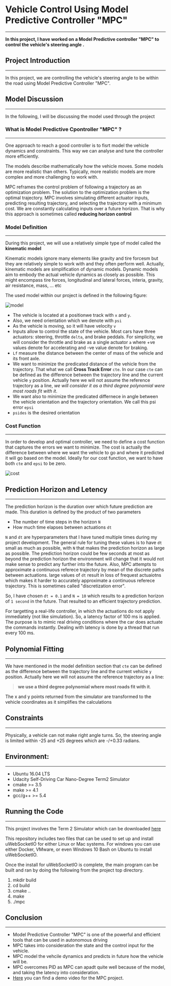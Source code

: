 # **Vehicle Control Using Model Predictive Controller "MPC"**
---

**In this project, I have worked on a Model Predictive controller "MPC" to control the vehicle's steering angle .**

## Project Introduction
---
In this project, we are controlling the vehicle's steering angle to be within the road using Model Predictive Controller "MPC".

## Model Discussion
---
In the following, I will be discussing the model used through the project

### What is Model Predictive Cpontroller "MPC" ? 
---
One approach to reach a good controller is to fisrt model the vehicle dynamics and constraints. This way we can analyse and tune the controller more efficiently.

The models describe mathematically how the vehicle moves. Some models are more realistic than others. Typically, more realistic models are more complex and more challenging to work with.

MPC reframes the control problem of following a trajectory as an optimization problem. The solution to the optimization problem is the optimal trajectory. MPC involves simulating different actuator inputs, predicting resulting trajectory, and selecting the trajectory with a minimum cost. We are constantly calculating inputs over a future horizon. That is why this approach is sometimes called **reducing horizon control**

### Model Definition
---
During this project, we will use a relatively simple type of model called the **kinematic model**

Kinematic models ignore many elements like gravity and tire forcesm but they are relatively simple to work with and they often perform well. Actually, kinematic models are simplification of dynamic models. Dynamic models aim to embody the actual vehicle dynamics as closely as possible. This might encompass tire forces, longitudinal and lateral forces, interia, gravity, air resistance, mass, ... etc

The used model within our project is defined in the following figure: 

![model](https://i.imgur.com/AMBb6nm.png)

- The vehicle is located at a positionwe track with `x` and `y`.
- Also, we need orientation which we denote with `psi`
- As the vehicle is moving, so it will have velocity `v`
- Inputs allow to control the state of the vehicle. Most cars have three actuators: steering, throttle `delta`, and brake peddals. For simplicity, we will consider the throttle and brake as a single actuator `a` where +ve values denote for accelerating and -ve value denote for braking.
- `Lf` measure the distance between the center of mass of the vehicle and its front axle.
- We want to minimize the predicated distance of the vehicle from the trajectory. That what we call **Cross Track Error** `cte`. In our case `cte` can be defined as the difference between the trajectory line and the current vehicle `y` position. Actually here we will not assume the reference trajectory as a line, *we will consider it as a third degree polynomial were most roads fit with it*.
- We want also to minimize the predicated differnece in angle between the vehicle orientation and the trajectory orientation. We call this psi error `epsi`
- `psides` is the desired orientation

### Cost Function
---
In order to develop and optimal controller, we need to define a cost function that captures the errors we want to minimize. The cost is actually the difference between where we want the vehicle to go and where it predicted it will go based on the model. Ideally for our cost function, we want to have both `cte` and `epsi` to be zero.

![cost](https://i.imgur.com/NKaW8xt.png)

## Prediction Horizon and Letency
---
The prediction horizon is the duration over which future prediction are made. This duration is defined by the product of  two parameters
- The number of time steps in the horizon `N`
- How much time elapses between actuations `dt`

`N` and `dt` are hyperparameters that I have tuned multiple times during my project development. The general rule for tuning these values is to have `dt` small as much as possible, with `N` that makes the prediction horizon as large as possible. The prediction horizon could be few seconds at most as beyond the prediction horizon the environment will change that it would not make sense to predict any further into the future. Also, MPC attempts to approximate a continuous referece trajectory by mean of the discrete paths between actuations. large values of `dt` result in loss of frequest actuaiotns which makes it harder to accurately approximate a continuous referece trajectory. This is sometimes called "discretization error".

So, I have chosen `dt = 0.1` and `N = 10` which results to a prediction horizon of `1 second` in the future. That resulted to an efficient trajectory prediction.

For targetting a real-life controller, in which the actuations do not apply immediately (not like simulation). So, a latency factor of 100 ms is applied. The purpose is to mimic real driving conditions where the car does actuate the commands instantly.
Dealing with latency is done by a thread that run every 100 ms. 

## Polynomial Fitting
---
We have mentioned in the model definition section that `cte` can be defined as the difference between the trajectory line and the current vehicle `y` position. Actually here we will not assume the reference trajectory as a line:
> **we use a third degree polynomial where most roads fit with it**.

The x and y points returned from the simulator are transformed to the vehicle coordinates as it simplifies the calculations


## Constraints
---
Physically, a vehicle can not make right angle turns. So, the steering angle is limited within -25 and +25 degrees which are -/+0.33 radians.

## Environment:
---
* Ubuntu 16.04 LTS
* Udacity Self-Driving Car Nano-Degree Term2 Simulator
* cmake >= 3.5
* make >= 4.1
* gcc/g++ >= 5.4

## Running the Code
---
This project involves the Term 2 Simulator which can be downloaded [here](https://github.com/udacity/self-driving-car-sim/releases)

This repository includes two files that can be used to set up and install uWebSocketIO for either Linux or Mac systems. For windows you can use either Docker, VMware, or even Windows 10 Bash on Ubuntu to install uWebSocketIO.

Once the install for uWebSocketIO is complete, the main program can be built and ran by doing the following from the project top directory.

1. mkdir build
2. cd build
3. cmake ..
4. make
5. ./mpc

## Conclusion
---
  * Model Predictive Controller "MPC" is one of the powerful and efficient tools that can be used in autonomous driving
  * MPC takes into consideration the state and the control input for the vehicle.
  * MPC model the vehcile dynamics and predicts in future how the vehicle will be.
  * MPC overcomes PID as MPC can apadt quite well because of the model, and taking the latency into consideration.
  * [Here](https://youtu.be/ojT-lh0apDg) you can find a demo video for the MPC project.

